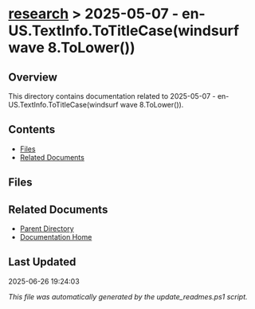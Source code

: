 # [research](../) > 2025-05-07 - en-US.TextInfo.ToTitleCase(windsurf wave 8.ToLower())

## Overview
This directory contains documentation related to 2025-05-07 - en-US.TextInfo.ToTitleCase(windsurf wave 8.ToLower()).

## Contents

<!-- toc -->

- [Files](#files)
- [Related Documents](#related-documents)

## Files

<!-- files list will be auto-generated by Docsify -->

## Related Documents

- [Parent Directory](../)
- [Documentation Home](../../)

## Last Updated

2025-06-26 19:24:03

*This file was automatically generated by the update_readmes.ps1 script.*
